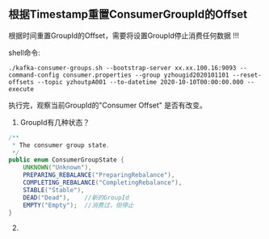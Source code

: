 ## 根据Timestamp重置ConsumerGroupId的Offset

根据时间重置GroupId的Offset，需要将设置GroupId停止消费任何数据  !!!

shell命令:
```shell
./kafka-consumer-groups.sh --bootstrap-server xx.xx.100.16:9093 --command-config consumer.properties --group yzhougid2020101101 --reset-offsets --topic yzhoutpA001 --to-datetime 2020-10-10T00:00:00.000 --execute
```

执行完，观察当前GroupId的"Consumer Offset" 是否有改变。

1. GroupId有几种状态？ 
```java
/**
 * The consumer group state.
 */
public enum ConsumerGroupState {
    UNKNOWN("Unknown"),
    PREPARING_REBALANCE("PreparingRebalance"),
    COMPLETING_REBALANCE("CompletingRebalance"),
    STABLE("Stable"),
    DEAD("Dead"),    //新的GroupId 
    EMPTY("Empty");  //消费过，但停止
}
```

2. 

